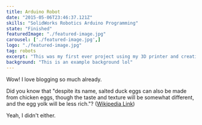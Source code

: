 ```yaml
---
title: Arduino Robot
date: "2015-05-06T23:46:37.121Z"
skills: "SolidWorks Robotics Arduino Programming"
state: "Finished"
featuredImage: "./featured-image.jpg"
carousel: ['./featured-image.jpg',]
logo: "./featured-image.jpg"
tag: robots
excerpt: "This was my first ever project using my 3D printer and creating something from scratch"
background: "This is an example background lol"
---
```


Wow! I love blogging so much already.

Did you know that "despite its name, salted duck eggs can also be made from
chicken eggs, though the taste and texture will be somewhat different, and the
egg yolk will be less rich."?
([Wikipedia Link](http://en.wikipedia.org/wiki/Salted_duck_egg))

Yeah, I didn't either.
